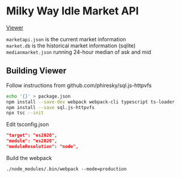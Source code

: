 Milky Way Idle Market API
=========================

[Viewer](https://holychikenz.github.io/MWIApi/)

`marketapi.json` is the current market information  
`market.db` is the historical market information (sqlite)  
`medianmarket.json` running 24-hour median of ask and mid  

Building Viewer
---------------
Follow instructions from github.com/phiresky/sql.js-httpvfs
```sh
echo '{}' > package.json
npm install --save-dev webpack webpack-cli typescript ts-loader
npm install --save sql.js-httpvfs
npx tsc --init
```
Edit tsconfig.json
```json
"target": "es2020",
"module": "es2020",
"moduleResolution": "node",
```
Build the webpack
```
./node_modules/.bin/webpack --mode=production
```
